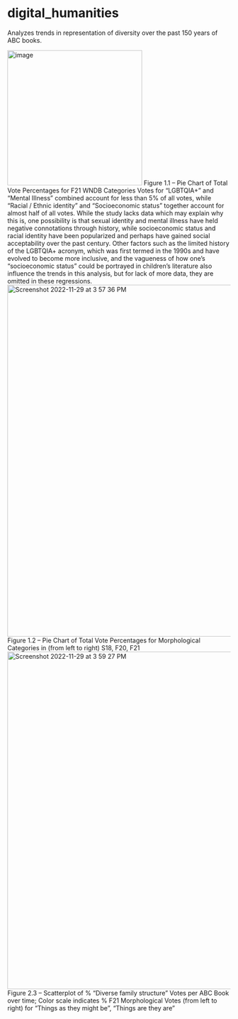 # digital_humanities
Analyzes trends in representation of diversity over the past 150 years of ABC books.


<img width="304" alt="image" src="https://user-images.githubusercontent.com/113531685/204646035-9fe12883-dfde-44e3-8500-74389602b083.png">
Figure 1.1 – Pie Chart of Total Vote Percentages for F21 WNDB Categories
Votes for “LGBTQIA+” and “Mental Illness” combined account for less than 5% of all votes, while “Racial / Ethnic identity” and “Socioeconomic status” together account for almost half of all votes. While the study lacks data which may explain why this is, one possibility is that sexual identity and mental illness have held negative connotations through history, while socioeconomic status and racial identity have been popularized and perhaps have gained social acceptability over the past century. Other factors such as the limited history of the LGBTQIA+ acronym, which was first termed in the 1990s and have evolved to become more inclusive, and the vagueness of how one’s “socioeconomic status” could be portrayed in children’s literature also influence the trends in this analysis, but for lack of more data, they are omitted in these regressions. 


<img width="792" alt="Screenshot 2022-11-29 at 3 57 36 PM" src="https://user-images.githubusercontent.com/113531685/204646126-fd6948c6-9c7a-48a5-bcbd-66051601cb00.png">
Figure 1.2 – Pie Chart of Total Vote Percentages for Morphological Categories in (from left to right) S18, F20, F21


<img width="760" alt="Screenshot 2022-11-29 at 3 59 27 PM" src="https://user-images.githubusercontent.com/113531685/204646480-76ec587a-718e-495f-808a-cf28206941d1.png">
Figure 2.3 – Scatterplot of % “Diverse family structure” Votes per ABC Book over time; Color scale indicates % F21 Morphological Votes (from left to right) for “Things as they might be”, “Things are they are”
